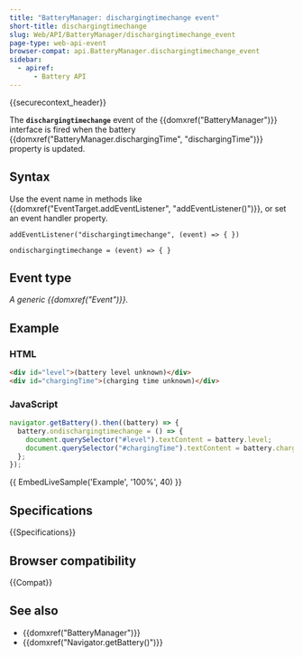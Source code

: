 ```yaml
---
title: "BatteryManager: dischargingtimechange event"
short-title: dischargingtimechange
slug: Web/API/BatteryManager/dischargingtimechange_event
page-type: web-api-event
browser-compat: api.BatteryManager.dischargingtimechange_event
sidebar:
  - apiref:
      - Battery API
---
```


{{securecontext_header}}

The **`dischargingtimechange`** event of the {{domxref("BatteryManager")}} interface is fired when the battery {{domxref("BatteryManager.dischargingTime", "dischargingTime")}} property is updated.

## Syntax

Use the event name in methods like {{domxref("EventTarget.addEventListener", "addEventListener()")}}, or set an event handler property.

```js-nolint
addEventListener("dischargingtimechange", (event) => { })

ondischargingtimechange = (event) => { }
```

## Event type

_A generic {{domxref("Event")}}._

## Example

### HTML

```html
<div id="level">(battery level unknown)</div>
<div id="chargingTime">(charging time unknown)</div>
```

### JavaScript

```js
navigator.getBattery().then((battery) => {
  battery.ondischargingtimechange = () => {
    document.querySelector("#level").textContent = battery.level;
    document.querySelector("#chargingTime").textContent = battery.chargingTime;
  };
});
```

{{ EmbedLiveSample('Example', '100%', 40) }}

## Specifications

{{Specifications}}

## Browser compatibility

{{Compat}}

## See also

- {{domxref("BatteryManager")}}
- {{domxref("Navigator.getBattery()")}}
